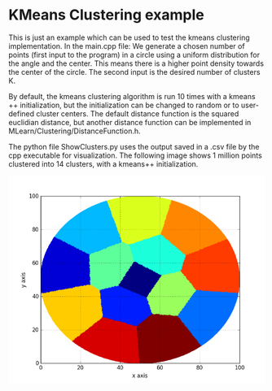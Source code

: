 # KMeans Clustering example

This is just an example which can be used to test the kmeans clustering
implementation.
In the main.cpp file:
We generate a chosen number of points (first input to the program) in a circle using
a uniform distribution for the angle and the center. This means there is
a higher point density towards the center of the circle.
The second input is the desired number of clusters K.

By default, the kmeans clustering algorithm is run 10 times with a kmeans ++
initialization, but the initialization can be changed to random or to
user-defined cluster centers.
The default distance function is the squared euclidian distance, but another
distance function can be implemented in MLearn/Clustering/DistanceFunction.h.

The python file ShowClusters.py uses the output saved in a .csv file by the cpp
executable for visualization.
The following image shows 1 million points clustered into 14
clusters, with a kmeans++ initialization.


![](https://github.com/phineasng/MLearn/blob/master/src/examples/ExampleKMeans/img/14.png)

